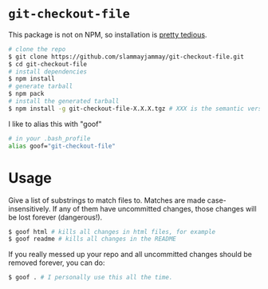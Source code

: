 # `git-checkout-file`

This package is not on NPM, so installation is [pretty tedious](https://github.com/npm/npm/issues/3055).
```sh
# clone the repo
$ git clone https://github.com/slammayjammay/git-checkout-file.git
$ cd git-checkout-file
# install dependencies
$ npm install
# generate tarball
$ npm pack
# install the generated tarball
$ npm install -g git-checkout-file-X.X.X.tgz # XXX is the semantic version
```

I like to alias this with "goof"
```sh
# in your .bash_profile
alias goof="git-checkout-file"
```

# Usage

Give a list of substrings to match files to. Matches are made case-insensitively. If any of them have uncommitted changes, those changes will be lost forever (dangerous!).
```sh
$ goof html # kills all changes in html files, for example
$ goof readme # kills all changes in the README
```

If you really messed up your repo and all uncommitted changes should be removed forever, you can do:
```sh
$ goof . # I personally use this all the time.
```
